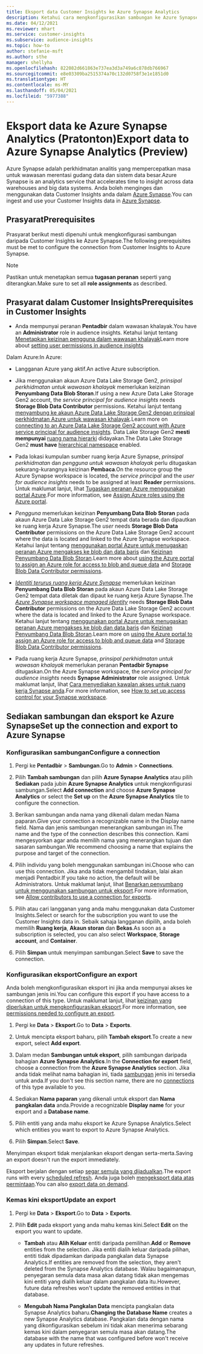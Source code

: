 ```yaml
---
title: Eksport data Customer Insights ke Azure Synapse Analytics
description: Ketahui cara mengkonfigurasikan sambungan ke Azure Synapse Analytics.
ms.date: 04/12/2021
ms.reviewer: mhart
ms.service: customer-insights
ms.subservice: audience-insights
ms.topic: how-to
author: stefanie-msft
ms.author: sthe
manager: shellyha
ms.openlocfilehash: 822082d661863e737ea3d3a749a6c878db766967
ms.sourcegitcommit: e8e03309ba2515374a70c132d0758f3e1e1851d0
ms.translationtype: HT
ms.contentlocale: ms-MY
ms.lasthandoff: 05/04/2021
ms.locfileid: "5977388"
---
```

# <a name="export-data-to-azure-synapse-analytics-preview"></a><span data-ttu-id="a1ae0-103">Eksport data ke Azure Synapse Analytics (Pratonton)</span><span class="sxs-lookup"><span data-stu-id="a1ae0-103">Export data to Azure Synapse Analytics (Preview)</span></span>

<span data-ttu-id="a1ae0-104">Azure Synapse adalah perkhidmatan analitis yang mempercepatkan masa untuk wawasan merentasi gudang data dan sistem data besar.</span><span class="sxs-lookup"><span data-stu-id="a1ae0-104">Azure Synapse is an analytics service that accelerates time to insight across data warehouses and big data systems.</span></span> <span data-ttu-id="a1ae0-105">Anda boleh menginges dan menggunakan data Customer Insights anda dalam [Azure Synapse](/azure/synapse-analytics/overview-what-is).</span><span class="sxs-lookup"><span data-stu-id="a1ae0-105">You can ingest and use your Customer Insights data in [Azure Synapse](/azure/synapse-analytics/overview-what-is).</span></span>

## <a name="prerequisites"></a><span data-ttu-id="a1ae0-106">Prasyarat</span><span class="sxs-lookup"><span data-stu-id="a1ae0-106">Prerequisites</span></span>

<span data-ttu-id="a1ae0-107">Prasyarat berikut mesti dipenuhi untuk mengkonfigurasi sambungan daripada Customer Insights ke Azure Synapse.</span><span class="sxs-lookup"><span data-stu-id="a1ae0-107">The following prerequisites must be met to configure the connection from Customer Insights to Azure Synapse.</span></span>

> [!NOTE]
> <span data-ttu-id="a1ae0-108">Pastikan untuk menetapkan semua **tugasan peranan** seperti yang diterangkan.</span><span class="sxs-lookup"><span data-stu-id="a1ae0-108">Make sure to set all **role assignments** as described.</span></span>  

## <a name="prerequisites-in-customer-insights"></a><span data-ttu-id="a1ae0-109">Prasyarat dalam Customer Insights</span><span class="sxs-lookup"><span data-stu-id="a1ae0-109">Prerequisites in Customer Insights</span></span>

* <span data-ttu-id="a1ae0-110">Anda mempunyai peranan **Pentadbir** dalam wawasan khalayak.</span><span class="sxs-lookup"><span data-stu-id="a1ae0-110">You have an **Administrator** role in audience insights.</span></span> <span data-ttu-id="a1ae0-111">Ketahui lanjut tentang [Menetapkan keizinan pengguna dalam wawasan khalayak](permissions.md#assign-roles-and-permissions)</span><span class="sxs-lookup"><span data-stu-id="a1ae0-111">Learn more about [setting user permissions in audience insights](permissions.md#assign-roles-and-permissions)</span></span>

<span data-ttu-id="a1ae0-112">Dalam Azure:</span><span class="sxs-lookup"><span data-stu-id="a1ae0-112">In Azure:</span></span> 

- <span data-ttu-id="a1ae0-113">Langganan Azure yang aktif.</span><span class="sxs-lookup"><span data-stu-id="a1ae0-113">An active Azure subscription.</span></span>

- <span data-ttu-id="a1ae0-114">Jika menggunakan akaun Azure Data Lake Storage Gen2, *prinsipal perkhidmatan untuk wawasan khalayak* memerlukan keizinan **Penyumbang Data Blob Storan**.</span><span class="sxs-lookup"><span data-stu-id="a1ae0-114">If using a new Azure Data Lake Storage Gen2 account, the *service principal for audience insights* needs **Storage Blob Data Contributor** permissions.</span></span> <span data-ttu-id="a1ae0-115">Ketahui lanjut tentang [menyambung ke akaun Azure Data Lake Storage Gen2 dengan prinsipal perkhidmatan Azure untuk wawasan khalayak](connect-service-principal.md).</span><span class="sxs-lookup"><span data-stu-id="a1ae0-115">Learn more on [connecting to an Azure Data Lake Storage Gen2 account with Azure service principal for audience insights](connect-service-principal.md).</span></span> <span data-ttu-id="a1ae0-116">Data Lake Storage Gen2 **mesti mempunyai** [ruang nama hierarki](/azure/storage/blobs/data-lake-storage-namespace) didayakan.</span><span class="sxs-lookup"><span data-stu-id="a1ae0-116">The Data Lake Storage Gen2 **must have** [hierarchical namespace](/azure/storage/blobs/data-lake-storage-namespace) enabled.</span></span>

- <span data-ttu-id="a1ae0-117">Pada lokasi kumpulan sumber ruang kerja Azure Synapse, *prinsipal perkhidmatan* dan *pengguna untuk wawasan khalayak* perlu ditugaskan sekurang-kurangnya keizinan **Pembaca**.</span><span class="sxs-lookup"><span data-stu-id="a1ae0-117">On the resource group the Azure Synapse workspace is located, the *service principal* and the *user for audience insights* needs to be assigned at least **Reader** permissions.</span></span> <span data-ttu-id="a1ae0-118">Untuk maklumat lanjut, lihat [Tugaskan peranan Azure menggunakan portal Azure](/azure/role-based-access-control/role-assignments-portal).</span><span class="sxs-lookup"><span data-stu-id="a1ae0-118">For more information, see [Assign Azure roles using the Azure portal](/azure/role-based-access-control/role-assignments-portal).</span></span>

- <span data-ttu-id="a1ae0-119">*Pengguna* memerlukan keizinan **Penyumbang Data Blob Storan** pada akaun Azure Data Lake Storage Gen2 tempat data berada dan dipautkan ke ruang kerja Azure Synapse.</span><span class="sxs-lookup"><span data-stu-id="a1ae0-119">The *user* needs **Storage Blob Data Contributor** permissions on the Azure Data Lake Storage Gen2 account where the data is located and linked to the Azure Synapse workspace.</span></span> <span data-ttu-id="a1ae0-120">Ketahui lanjut tentang [menggunakan portal Azure untuk menugaskan peranan Azure mengakses ke blob dan data baris](/azure/storage/common/storage-auth-aad-rbac-portal) dan [Keizinan Penyumbang Data Blob Storan](/azure/role-based-access-control/built-in-roles#storage-blob-data-contributor).</span><span class="sxs-lookup"><span data-stu-id="a1ae0-120">Learn more about [using the Azure portal to assign an Azure role for access to blob and queue data](/azure/storage/common/storage-auth-aad-rbac-portal) and [Storage Blob Data Contributor permissions](/azure/role-based-access-control/built-in-roles#storage-blob-data-contributor).</span></span>

- <span data-ttu-id="a1ae0-121">*[Identiti terurus ruang kerja Azure Synapse](/azure/synapse-analytics/security/synapse-workspace-managed-identity)* memerlukan keizinan **Penyumbang Data Blob Storan** pada akaun Azure Data Lake Storage Gen2 tempat data diletak dan dipaut ke ruang kerja Azure Synapse.</span><span class="sxs-lookup"><span data-stu-id="a1ae0-121">The *[Azure Synapse workspace managed identity](/azure/synapse-analytics/security/synapse-workspace-managed-identity)* needs **Storage Blob Data Contributor** permissions on the Azure Data Lake Storage Gen2 account where the data is located and linked to the Azure Synapse workspace.</span></span> <span data-ttu-id="a1ae0-122">Ketahui lanjut tentang [menggunakan portal Azure untuk menugaskan peranan Azure mengakses ke blob dan data baris](/azure/storage/common/storage-auth-aad-rbac-portal) dan [Keizinan Penyumbang Data Blob Storan](/azure/role-based-access-control/built-in-roles#storage-blob-data-contributor).</span><span class="sxs-lookup"><span data-stu-id="a1ae0-122">Learn more on [using the Azure portal to assign an Azure role for access to blob and queue data](/azure/storage/common/storage-auth-aad-rbac-portal) and [Storage Blob Data Contributor permissions](/azure/role-based-access-control/built-in-roles#storage-blob-data-contributor).</span></span>

- <span data-ttu-id="a1ae0-123">Pada ruang kerja Azure Synapse, *prinsipal perkhidmatan untuk wawasan khalayak* memerlukan peranan **Pentadbir Synapse** ditugaskan.</span><span class="sxs-lookup"><span data-stu-id="a1ae0-123">On the Azure Synapse workspace, the *service principal for audience insights* needs **Synapse Administrator** role assigned.</span></span> <span data-ttu-id="a1ae0-124">Untuk maklumat lanjut, lihat [Cara menyediakan kawalan akses untuk ruang kerja Synapse anda](/azure/synapse-analytics/security/how-to-set-up-access-control).</span><span class="sxs-lookup"><span data-stu-id="a1ae0-124">For more information, see [How to set up access control for your Synapse workspace](/azure/synapse-analytics/security/how-to-set-up-access-control).</span></span>

## <a name="set-up-the-connection-and-export-to-azure-synapse"></a><span data-ttu-id="a1ae0-125">Sediakan sambungan dan eksport ke Azure Synapse</span><span class="sxs-lookup"><span data-stu-id="a1ae0-125">Set up the connection and export to Azure Synapse</span></span>

### <a name="configure-a-connection"></a><span data-ttu-id="a1ae0-126">Konfigurasikan sambungan</span><span class="sxs-lookup"><span data-stu-id="a1ae0-126">Configure a connection</span></span>

1. <span data-ttu-id="a1ae0-127">Pergi ke **Pentadbir** > **Sambungan**.</span><span class="sxs-lookup"><span data-stu-id="a1ae0-127">Go to **Admin** > **Connections**.</span></span>

1. <span data-ttu-id="a1ae0-128">Pilih **Tambah sambungan** dan pilih **Azure Synapse Analytics** atau pilih **Sediakan** pada jubin **Azure Synapse Analytics** untuk mengkonfigurasi sambungan.</span><span class="sxs-lookup"><span data-stu-id="a1ae0-128">Select **Add connection** and choose **Azure Synapse Analytics** or select the **Set up** on the **Azure Synapse Analytics** tile to configure the connection.</span></span>

1. <span data-ttu-id="a1ae0-129">Berikan sambungan anda nama yang dikenali dalam medan Nama paparan.</span><span class="sxs-lookup"><span data-stu-id="a1ae0-129">Give your connection a recognizable name in the Display name field.</span></span> <span data-ttu-id="a1ae0-130">Nama dan jenis sambungan menerangkan sambungan ini.</span><span class="sxs-lookup"><span data-stu-id="a1ae0-130">The name and the type of the connection describes this connection.</span></span> <span data-ttu-id="a1ae0-131">Kami mengesyorkan agar anda memilih nama yang menerangkan tujuan dan sasaran sambungan.</span><span class="sxs-lookup"><span data-stu-id="a1ae0-131">We recommend choosing a name that explains the purpose and target of the connection.</span></span>

1. <span data-ttu-id="a1ae0-132">Pilih individu yang boleh menggunakan sambungan ini.</span><span class="sxs-lookup"><span data-stu-id="a1ae0-132">Choose who can use this connection.</span></span> <span data-ttu-id="a1ae0-133">Jika anda tidak mengambil tindakan, lalai akan menjadi Pentadbir.</span><span class="sxs-lookup"><span data-stu-id="a1ae0-133">If you take no action, the default will be Administrators.</span></span> <span data-ttu-id="a1ae0-134">Untuk maklumat lanjut, lihat [Benarkan penyumbang untuk menggunakan sambungan untuk eksport](connections.md#allow-contributors-to-use-a-connection-for-exports).</span><span class="sxs-lookup"><span data-stu-id="a1ae0-134">For more information, see [Allow contributors to use a connection for exports](connections.md#allow-contributors-to-use-a-connection-for-exports).</span></span>

1. <span data-ttu-id="a1ae0-135">Pilih atau cari langganan yang anda mahu menggunakan data Customer Insights.</span><span class="sxs-lookup"><span data-stu-id="a1ae0-135">Select or search for the subscription you want to use the Customer Insights data in.</span></span> <span data-ttu-id="a1ae0-136">Sebaik sahaja langganan dipilih, anda boleh memilih **Ruang kerja**, **Akaun storan** dan **Bekas**.</span><span class="sxs-lookup"><span data-stu-id="a1ae0-136">As soon as a subscription is selected, you can also select **Workspace**, **Storage account**, and **Container**.</span></span>

1. <span data-ttu-id="a1ae0-137">Pilih **Simpan** untuk menyimpan sambungan.</span><span class="sxs-lookup"><span data-stu-id="a1ae0-137">Select **Save** to save the connection.</span></span>

### <a name="configure-an-export"></a><span data-ttu-id="a1ae0-138">Konfigurasikan eksport</span><span class="sxs-lookup"><span data-stu-id="a1ae0-138">Configure an export</span></span>

<span data-ttu-id="a1ae0-139">Anda boleh mengkonfigurasikan eksport ini jika anda mempunyai akses ke sambungan jenis ini.</span><span class="sxs-lookup"><span data-stu-id="a1ae0-139">You can configure this export if you have access to a connection of this type.</span></span> <span data-ttu-id="a1ae0-140">Untuk maklumat lanjut, lihat [keizinan yang diperlukan untuk mengkonfigurasikan eksport](export-destinations.md#set-up-a-new-export).</span><span class="sxs-lookup"><span data-stu-id="a1ae0-140">For more information, see [permissions needed to configure an export](export-destinations.md#set-up-a-new-export).</span></span>

1. <span data-ttu-id="a1ae0-141">Pergi ke **Data** > **Eksport**.</span><span class="sxs-lookup"><span data-stu-id="a1ae0-141">Go to **Data** > **Exports**.</span></span>

1. <span data-ttu-id="a1ae0-142">Untuk mencipta eksport baharu, pilih **Tambah eksport**.</span><span class="sxs-lookup"><span data-stu-id="a1ae0-142">To create a new export, select **Add export**.</span></span>

1. <span data-ttu-id="a1ae0-143">Dalam medan **Sambungan untuk eksport**, pilih sambungan daripada bahagian **Azure Synapse Analytics**.</span><span class="sxs-lookup"><span data-stu-id="a1ae0-143">In the **Connection for export** field, choose a connection from the **Azure Synapse Analytics** section.</span></span> <span data-ttu-id="a1ae0-144">Jika anda tidak melihat nama bahagian ini, tiada [sambungan](connections.md) jenis ini tersedia untuk anda.</span><span class="sxs-lookup"><span data-stu-id="a1ae0-144">If you don't see this section name, there are no [connections](connections.md) of this type available to you.</span></span>

1. <span data-ttu-id="a1ae0-145">Sediakan **Nama paparan** yang dikenali untuk eksport dan **Nama pangkalan data** anda.</span><span class="sxs-lookup"><span data-stu-id="a1ae0-145">Provide a recognizable **Display name** for your export and a **Database name**.</span></span>

1. <span data-ttu-id="a1ae0-146">Pilih entiti yang anda mahu eksport ke Azure Synapse Analytics.</span><span class="sxs-lookup"><span data-stu-id="a1ae0-146">Select which entities you want to export to Azure Synapse Analytics.</span></span>

1. <span data-ttu-id="a1ae0-147">Pilih **Simpan**.</span><span class="sxs-lookup"><span data-stu-id="a1ae0-147">Select **Save**.</span></span>

<span data-ttu-id="a1ae0-148">Menyimpan eksport tidak menjalankan eksport dengan serta-merta.</span><span class="sxs-lookup"><span data-stu-id="a1ae0-148">Saving an export doesn't run the export immediately.</span></span>

<span data-ttu-id="a1ae0-149">Eksport berjalan dengan setiap [segar semula yang dijadualkan](system.md#schedule-tab).</span><span class="sxs-lookup"><span data-stu-id="a1ae0-149">The export runs with every [scheduled refresh](system.md#schedule-tab).</span></span> <span data-ttu-id="a1ae0-150">Anda juga boleh [mengeksport data atas permintaan](export-destinations.md#run-exports-on-demand).</span><span class="sxs-lookup"><span data-stu-id="a1ae0-150">You can also [export data on demand](export-destinations.md#run-exports-on-demand).</span></span>

### <a name="update-an-export"></a><span data-ttu-id="a1ae0-151">Kemas kini eksport</span><span class="sxs-lookup"><span data-stu-id="a1ae0-151">Update an export</span></span>

1. <span data-ttu-id="a1ae0-152">Pergi ke **Data** > **Eksport**.</span><span class="sxs-lookup"><span data-stu-id="a1ae0-152">Go to **Data** > **Exports**.</span></span>

1. <span data-ttu-id="a1ae0-153">Pilih **Edit** pada eksport yang anda mahu kemas kini.</span><span class="sxs-lookup"><span data-stu-id="a1ae0-153">Select **Edit** on the export you want to update.</span></span>

   - <span data-ttu-id="a1ae0-154">**Tambah** atau **Alih Keluar** entiti daripada pemilihan.</span><span class="sxs-lookup"><span data-stu-id="a1ae0-154">**Add** or **Remove** entities from the selection.</span></span> <span data-ttu-id="a1ae0-155">Jika entiti dialih keluar daripada pilihan, entiti tidak dipadamkan daripada pangkalan data Synapse Analytics.</span><span class="sxs-lookup"><span data-stu-id="a1ae0-155">If entities are removed from the selection, they aren't deleted from the Synapse Analytics database.</span></span> <span data-ttu-id="a1ae0-156">Walau bagaimanapun, penyegaran semula data masa akan datang tidak akan mengemas kini entiti yang dialih keluar dalam pangkalan data itu.</span><span class="sxs-lookup"><span data-stu-id="a1ae0-156">However, future data refreshes won't update the removed entities in that database.</span></span>

   - <span data-ttu-id="a1ae0-157">**Mengubah Nama Pangkalan Data** mencipta pangkalan data Synapse Analytics baharu.</span><span class="sxs-lookup"><span data-stu-id="a1ae0-157">**Changing the Database Name** creates a new Synapse Analytics database.</span></span> <span data-ttu-id="a1ae0-158">Pangkalan data dengan nama yang dikonfigurasikan sebelum ini tidak akan menerima sebarang kemas kini dalam penyegaran semula masa akan datang.</span><span class="sxs-lookup"><span data-stu-id="a1ae0-158">The database with the name that was configured before won't receive any updates in future refreshes.</span></span>

